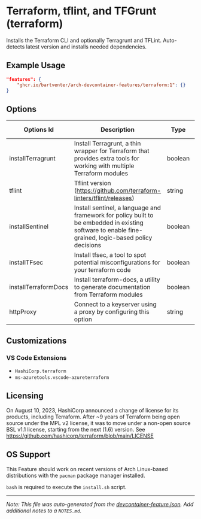 
# Terraform, tflint, and TFGrunt (terraform)

Installs the Terraform CLI and optionally Terragrunt and TFLint. Auto-detects latest version and installs needed dependencies.

## Example Usage

```json
"features": {
    "ghcr.io/bartventer/arch-devcontainer-features/terraform:1": {}
}
```

## Options

| Options Id | Description | Type | Default Value |
|-----|-----|-----|-----|
| installTerragrunt | Install Terragrunt, a thin wrapper for Terraform that provides extra tools for working with multiple Terraform modules | boolean | true |
| tflint | Tflint version (https://github.com/terraform-linters/tflint/releases) | string | latest |
| installSentinel | Install sentinel, a language and framework for policy built to be embedded in existing software to enable fine-grained, logic-based policy decisions | boolean | false |
| installTFsec | Install tfsec, a tool to spot potential misconfigurations for your terraform code | boolean | false |
| installTerraformDocs | Install terraform-docs, a utility to generate documentation from Terraform modules | boolean | false |
| httpProxy | Connect to a keyserver using a proxy by configuring this option | string | - |

## Customizations

### VS Code Extensions

- `HashiCorp.terraform`
- `ms-azuretools.vscode-azureterraform`



## Licensing

On August 10, 2023, HashiCorp announced a change of license for its products, including Terraform. After ~9 years of Terraform being open source under the MPL v2 license, it was to move under a non-open source BSL v1.1 license, starting from the next (1.6) version. See https://github.com/hashicorp/terraform/blob/main/LICENSE

## OS Support

This Feature should work on recent versions of Arch Linux-based distributions with the `pacman` package manager installed.

`bash` is required to execute the `install.sh` script.

---

_Note: This file was auto-generated from the [devcontainer-feature.json](https://github.com/bartventer/arch-devcontainer-features/blob/main/src/terraform/devcontainer-feature.json).  Add additional notes to a `NOTES.md`._
